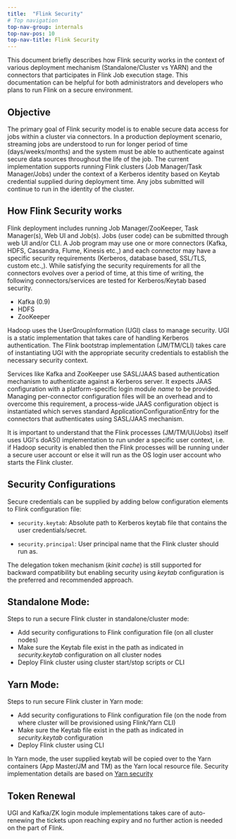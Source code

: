 ```yaml
---
title:  "Flink Security"
# Top navigation
top-nav-group: internals
top-nav-pos: 10
top-nav-title: Flink Security
---
```

<!--
Licensed to the Apache Software Foundation (ASF) under one
or more contributor license agreements.  See the NOTICE file
distributed with this work for additional information
regarding copyright ownership.  The ASF licenses this file
to you under the Apache License, Version 2.0 (the
"License"); you may not use this file except in compliance
with the License.  You may obtain a copy of the License at

  http://www.apache.org/licenses/LICENSE-2.0

Unless required by applicable law or agreed to in writing,
software distributed under the License is distributed on an
"AS IS" BASIS, WITHOUT WARRANTIES OR CONDITIONS OF ANY
KIND, either express or implied.  See the License for the
specific language governing permissions and limitations
under the License.
-->

This document briefly describes how Flink security works in the context of various deployment mechanism (Standalone/Cluster vs YARN) 
and the connectors that participates in Flink Job execution stage. This documentation can be helpful for both administrators and developers 
who plans to run Flink on a secure environment.

## Objective

The primary goal of Flink security model is to enable secure data access for jobs within a cluster via connectors. In a production deployment scenario, 
streaming jobs are understood to run for longer period of time (days/weeks/months) and the system must be  able to authenticate against secure 
data sources throughout the life of the job. The current implementation supports running Flink clusters (Job Manager/Task Manager/Jobs) under the 
context of a Kerberos identity based on Keytab credential supplied during deployment time. Any jobs submitted will continue to run in the identity of the cluster.

## How Flink Security works
Flink deployment includes running Job Manager/ZooKeeper, Task Manager(s), Web UI and Job(s). Jobs (user code) can be submitted through web UI and/or CLI. 
A Job program may use one or more connectors (Kafka, HDFS, Cassandra, Flume, Kinesis etc.,) and each connector may have a specific security 
requirements (Kerberos, database based, SSL/TLS, custom etc.,). While satisfying the security requirements for all the connectors evolves over a period 
of time, at this time of writing, the following connectors/services are tested for Kerberos/Keytab based security.

- Kafka (0.9)
- HDFS
- ZooKeeper

Hadoop uses the UserGroupInformation (UGI) class to manage security. UGI is a static implementation that takes care of handling Kerberos authentication. The Flink bootstrap implementation
(JM/TM/CLI) takes care of instantiating UGI with the appropriate security credentials to establish the necessary security context.

Services like Kafka and ZooKeeper use SASL/JAAS based authentication mechanism to authenticate against a Kerberos server. It expects JAAS configuration with a platform-specific login 
module *name* to be provided. Managing per-connector configuration files will be an overhead and to overcome this requirement, a process-wide JAAS configuration object is 
instantiated which serves standard ApplicationConfigurationEntry for the connectors that authenticates using SASL/JAAS mechanism.

It is important to understand that the Flink processes (JM/TM/UI/Jobs) itself uses UGI's doAS() implementation to run under a specific user context, i.e. if Hadoop security is enabled 
then the Flink processes will be running under a secure user account or else it will run as the OS login user account who starts the Flink cluster.

## Security Configurations

Secure credentials can be supplied by adding below configuration elements to Flink configuration file:

- `security.keytab`: Absolute path to Kerberos keytab file that contains the user credentials/secret.

- `security.principal`: User principal name that the Flink cluster should run as.

The delegation token mechanism (*kinit cache*) is still supported for backward compatibility but enabling security using *keytab* configuration is the preferred and recommended approach.

## Standalone Mode:

Steps to run a secure Flink cluster in standalone/cluster mode:
- Add security configurations to Flink configuration file (on all cluster nodes) 
- Make sure the Keytab file exist in the path as indicated in *security.keytab* configuration on all cluster nodes
- Deploy Flink cluster using cluster start/stop scripts or CLI

## Yarn Mode:

Steps to run secure Flink cluster in Yarn mode:
- Add security configurations to Flink configuration file (on the node from where cluster will be provisioned using Flink/Yarn CLI) 
- Make sure the Keytab file exist in the path as indicated in *security.keytab* configuration
- Deploy Flink cluster using CLI

In Yarn mode, the user supplied keytab will be copied over to the Yarn containers (App Master/JM and TM) as the Yarn local resource file.
Security implementation details are based on <a href="https://github.com/apache/hadoop/blob/trunk/hadoop-yarn-project/hadoop-yarn/hadoop-yarn-site/src/site/markdown/YarnApplicationSecurity.md">Yarn security</a> 

## Token Renewal

UGI and Kafka/ZK login module implementations takes care of auto-renewing the tickets upon reaching expiry and no further action is needed on the part of Flink.